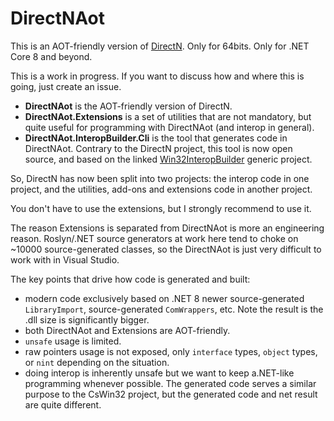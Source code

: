 # DirectNAot
This is an AOT-friendly version of [DirectN](https://github.com/smourier/DirectN). Only for 64bits. Only for .NET Core 8 and beyond.

This is a work in progress. If you want to discuss how and where this is going, just create an issue.

* **DirectNAot** is the AOT-friendly version of DirectN.
* **DirectNAot.Extensions** is a set of utilities that are not mandatory, but quite useful for programming with DirectNAot (and interop in general).
* **DirectNAot.InteropBuilder.Cli** is the tool that generates code in DirectNAot. Contrary to the DirectN project, this tool is now open source, and based on the linked [Win32InteropBuilder](https://github.com/smourier/Win32InteropBuilder) generic project.

So, DirectN has now been split into two projects: the interop code in one project, and the utilities, add-ons and extensions code in another project.

You don't have to use the extensions, but I strongly recommend to use it.

The reason Extensions is separated from DirectNAot is more an engineering reason. Roslyn/.NET source generators at work here tend to choke on ~10000 source-generated classes, so the DirectNAot is just very difficult to work with in Visual Studio.

The key points that drive how code is generated and built:
* modern code exclusively based on .NET 8 newer source-generated `LibraryImport`, source-generated `ComWrappers`, etc. Note the result is the .dll size is significantly bigger.
* both DirectNAot and Extensions are AOT-friendly.
* `unsafe` usage is limited.
* raw pointers usage is not exposed, only `interface` types, `object` types, or `nint` depending on the situation.
* doing interop is inherently unsafe but we want to keep a.NET-like programming whenever possible. The generated code serves a similar purpose to the CsWin32 project, but the generated code and net result are quite different.

